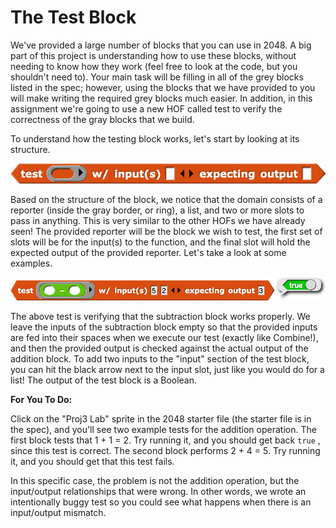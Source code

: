 # The Test Block

We've provided a large number of blocks that you can use in 2048. A big part of this project is understanding how to use these blocks, without needing to know how they work \(feel free to look at the code, but you shouldn't need to\). Your main task will be filling in all of the grey blocks listed in the spec; however, using the blocks that we have provided to you will make writing the required grey blocks much easier. In addition, in this assignment we're going to use a new HOF called test to verify the correctness of the gray blocks that we build.

To understand how the testing block works, let's start by looking at its structure.

![](../.gitbook/assets/image%20%28205%29.png)

Based on the structure of the block, we notice that the domain consists of a reporter \(inside the gray border, or ring\), a list, and two or more slots to pass in anything. This is very similar to the other HOFs we have already seen! The provided reporter will be the block we wish to test, the first set of slots will be for the input\(s\) to the function, and the final slot will hold the expected output of the provided reporter. Let's take a look at some examples.

![list of nouns, verbs, etc.](../.gitbook/assets/image%20%2856%29.png)

The above test is verifying that the subtraction block works properly. We leave the inputs of the subtraction block empty so that the provided inputs are fed into their spaces when we execute our test \(exactly like Combine!\), and then the provided output is checked against the actual output of the addition block. To add two inputs to the "input" section of the test block, you can hit the black arrow next to the input slot, just like you would do for a list! The output of the test block is a Boolean.

**For You To Do:**

Click on the "Proj3 Lab" sprite in the 2048 starter file \(the starter file is in the spec\), and you'll see two example tests for the addition operation. The first block tests that 1 + 1 = 2. Try running it, and you should get back `true` , since this test is correct. The second block performs 2 + 4 = 5. Try running it, and you should get that this test fails.

In this specific case, the problem is not the addition operation, but the input/output relationships that were wrong. In other words, we wrote an intentionally buggy test so you could see what happens when there is an input/output mismatch.

